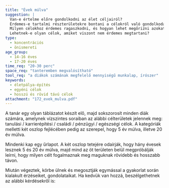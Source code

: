 ```yaml
---
title: "Évek múlva"
suggestion: | 
  Van-e értelme előre gondolkodni az élet céljairól? 
  Érdemes-e tartalmi részterületekre bontani a célokról való gondolkodást? 
  Milyen célokhoz érdemes ragaszkodni, és hogyan lehet megőrizni azokat az éves során?
  Lehetnek-e olyan célok, amiket viszont nem érdemes megtartani?
type:
  - koncentrációs
  - önismereti
age_group:
  - 14-16 éves
  - 17-20 éves
time_req: "20-30 perc"
space_req: "tanteremben megvalósítható"
tool_req: "a diákok számának megfelelő mennyiségű munkalap, írószer"
keywords: 
  - életpálya-építés
  - egyéni célok
  - hosszú és rövid távú célok
attachment: "172_evek_mulva.pdf"
---
```


A tanár egy olyan táblázatot készít elő, majd sokszorosít minden diák számára, amelynek vízszintes soraiban az alábbi célterületek jelennek meg: tanulási / karrierépítési / családi / pénzügyi / egészségi célok. A kategóriák melletti két oszlop fejlécében pedig az szerepel, hogy 5 év múlva, illetve 20 év múlva.

Mindenki kap egy űrlapot. A két oszlop tetejére odaírják, hogy hány évesek lesznek 5 és 20 év múlva, majd mind az öt területen belül megpróbálják leírni, hogy milyen célt fogalmaznak meg maguknak rövidebb és hosszabb távon.

Miután végeztek, körbe ülnek és megosztják egymással a gyakorlat során kialakult érzéseiket, gondolataikat. Ha kedvük van hozzá, beszélgethetnek az alábbi kérdésekről is:
  
  
